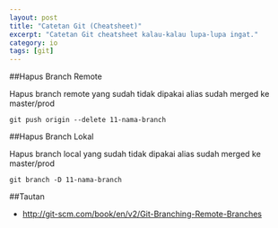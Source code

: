 ```yaml
---
layout: post
title: "Catetan Git (Cheatsheet)"
excerpt: "Catetan Git cheatsheet kalau-kalau lupa-lupa ingat."
category: io
tags: [git]
---
```


##Hapus Branch Remote

Hapus branch remote yang sudah tidak dipakai alias sudah merged ke master/prod

    git push origin --delete 11-nama-branch

##Hapus Branch Lokal

Hapus branch local yang sudah tidak dipakai alias sudah merged ke master/prod

    git branch -D 11-nama-branch

##Tautan

- http://git-scm.com/book/en/v2/Git-Branching-Remote-Branches